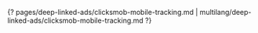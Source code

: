 {? pages/deep-linked-ads/clicksmob-mobile-tracking.md | multilang/deep-linked-ads/clicksmob-mobile-tracking.md ?}
